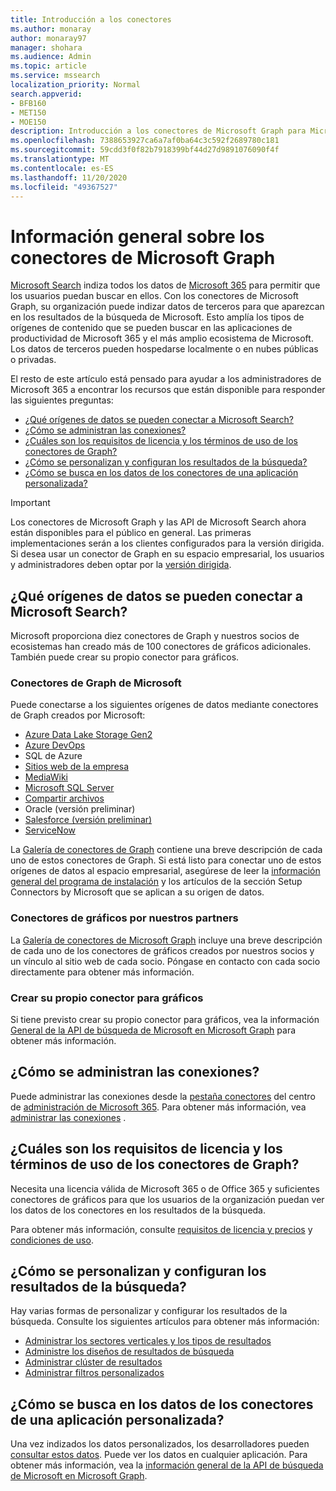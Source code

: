 ```yaml
---
title: Introducción a los conectores
ms.author: monaray
author: monaray97
manager: shohara
ms.audience: Admin
ms.topic: article
ms.service: mssearch
localization_priority: Normal
search.appverid:
- BFB160
- MET150
- MOE150
description: Introducción a los conectores de Microsoft Graph para Microsoft Search
ms.openlocfilehash: 7388653927ca6a7af0ba64c3c592f2689780c181
ms.sourcegitcommit: 59cdd3f0f82b7918399bf44d27d9891076090f4f
ms.translationtype: MT
ms.contentlocale: es-ES
ms.lasthandoff: 11/20/2020
ms.locfileid: "49367527"
---
```

# <a name="overview-of-microsoft-graph-connectors"></a>Información general sobre los conectores de Microsoft Graph

[Microsoft Search](https://docs.microsoft.com/microsoftsearch/overview-microsoft-search) indiza todos los datos de [Microsoft 365](https://www.microsoft.com/microsoft-365) para permitir que los usuarios puedan buscar en ellos. Con los conectores de Microsoft Graph, su organización puede indizar datos de terceros para que aparezcan en los resultados de la búsqueda de Microsoft. Esto amplía los tipos de orígenes de contenido que se pueden buscar en las aplicaciones de productividad de Microsoft 365 y el más amplio ecosistema de Microsoft. Los datos de terceros pueden hospedarse localmente o en nubes públicas o privadas.

<!---link Microsoft Graph reference in line 19 when we have access to relevant documentation--->

El resto de este artículo está pensado para ayudar a los administradores de Microsoft 365 a encontrar los recursos que están disponible para responder las siguientes preguntas:

* [¿Qué orígenes de datos se pueden conectar a Microsoft Search?](#what-data-sources-can-be-connected-to-microsoft-search)
* [¿Cómo se administran las conexiones?](#how-do-i-manage-my-connections)
* [¿Cuáles son los requisitos de licencia y los términos de uso de los conectores de Graph?](#what-are-the-license-requirements-and-terms-of-use-for-graph-connectors)
* [¿Cómo se personalizan y configuran los resultados de la búsqueda?](#how-do-i-customize-and-configure-search-results)
* [¿Cómo se busca en los datos de los conectores de una aplicación personalizada?](#how-do-i-search-my-connector-data-from-a-custom-application)

<!---Modify to another note that is more accurate--->
> [!IMPORTANT]
> Los conectores de Microsoft Graph y las API de Microsoft Search ahora están disponibles para el público en general. Las primeras implementaciones serán a los clientes configurados para la versión dirigida. Si desea usar un conector de Graph en su espacio empresarial, los usuarios y administradores deben optar por la [versión dirigida](https://docs.microsoft.com/office365/admin/manage/release-options-in-office-365?view=o365-worldwide).

<!---Add Value, scenario, example, and/or graphic in December updates--->
<!---Probably remove architecture section below
## Architecture

The following architectural diagram of the Microsoft Graph platform shows how Graph connector content flows through content indexing to user results in [Microsoft Search](https://docs.microsoft.com/microsoftsearch/overview-microsoft-search) clients. The rest of this section explains each of the key building blocks in the diagram.

![Diagram: on-premises and cloud-based data is pulled by connectors and indexed by the Microsoft Search API, and then the Microsoft Search service delivers the results to users.](media/connectors-overview/highlevel-connectors.png)
Graph connectors can pull data from cloud-based (SaaS) data sources and on-premises data stores. The above diagram shows connections to only two data sources, but you can add connections to up ten sources per tenant.

The Microsoft Graph Connectors API instantiates one connection per data source. Then, the API indexes and stores the data. Established connections interact with Microsoft Search, so users can get search results.

You can use the Microsoft 365 [admin center](https://admin.microsoft.com) to setup and manage any of the Graph connectors by Microsoft. The admin center has a simple user interface that makes it easy to establish the connection to your data source, and monitor connection status and utilization.

***Edit paragraph below**_
To create a _*connection** to a data source, admins need authenticated access to the data and the entire content repository. The data is fed to the graph connector service for indexing.--->

## <a name="what-data-sources-can-be-connected-to-microsoft-search"></a>¿Qué orígenes de datos se pueden conectar a Microsoft Search?

Microsoft proporciona diez conectores de Graph y nuestros socios de ecosistemas han creado más de 100 conectores de gráficos adicionales. También puede crear su propio conector para gráficos. 

### <a name="graph-connectors-by-microsoft"></a>Conectores de Graph de Microsoft

Puede conectarse a los siguientes orígenes de datos mediante conectores de Graph creados por Microsoft:

<!---Need to add a few links below when docs exist--->
* [Azure Data Lake Storage Gen2](azure-data-lake-connector.md)
* [Azure DevOps](azure-devops-connector.md)
* SQL de Azure
* [Sitios web de la empresa](enterprise-web-connector.md)
* [MediaWiki](mediawiki-connector.md)
* [Microsoft SQL Server](MSSQL-connector.md)
* [Compartir archivos](fileshare-connector.md)
* Oracle (versión preliminar)
* [Salesforce (versión preliminar)](salesforce-connector.md)
* [ServiceNow](servicenow-connector.md)

La [Galería de conectores de Graph](connectors-gallery.md) contiene una breve descripción de cada uno de estos conectores de Graph. Si está listo para conectar uno de estos orígenes de datos al espacio empresarial, asegúrese de leer la [información general del programa de instalación](configure-connector.md) y los artículos de la sección Setup Connectors by Microsoft que se aplican a su origen de datos.

### <a name="graph-connectors-by-our-partners"></a>Conectores de gráficos por nuestros partners

La [Galería de conectores de Microsoft Graph](connectors-gallery.md) incluye una breve descripción de cada uno de los conectores de gráficos creados por nuestros socios y un vínculo al sitio web de cada socio. Póngase en contacto con cada socio directamente para obtener más información.

### <a name="build-your-own-graph-connector"></a>Crear su propio conector para gráficos

Si tiene previsto crear su propio conector para gráficos, vea la información [General de la API de búsqueda de Microsoft en Microsoft Graph](https://docs.microsoft.com/graph/search-concept-overview) para obtener más información.

## <a name="how-do-i-manage-my-connections"></a>¿Cómo se administran las conexiones?

Puede administrar las conexiones desde la [pestaña conectores](https://admin.microsoft.com/Adminportal/Home#/MicrosoftSearch/Connectors) del centro de [administración de Microsoft 365](https://admin.microsoft.com/). Para obtener más información, vea [administrar las conexiones](manage-connector.md) .

## <a name="what-are-the-license-requirements-and-terms-of-use-for-graph-connectors"></a>¿Cuáles son los requisitos de licencia y los términos de uso de los conectores de Graph?

Necesita una licencia válida de Microsoft 365 o de Office 365 y suficientes conectores de gráficos para que los usuarios de la organización puedan ver los datos de los conectores en los resultados de la búsqueda.

Para obtener más información, consulte [requisitos de licencia y precios](licensing.md) y [condiciones de uso](terms-of-use.md).

## <a name="how-do-i-customize-and-configure-search-results"></a>¿Cómo se personalizan y configuran los resultados de la búsqueda?

Hay varias formas de personalizar y configurar los resultados de la búsqueda. Consulte los siguientes artículos para obtener más información:

* [Administrar los sectores verticales y los tipos de resultados](customize-search-page.md)
* [Administre los diseños de resultados de búsqueda](customize-results-layout.md)
* [Administrar clúster de resultados](result-cluster.md)
* [Administrar filtros personalizados](custom-filters.md)

## <a name="how-do-i-search-my-connector-data-from-a-custom-application"></a>¿Cómo se busca en los datos de los conectores de una aplicación personalizada?

Una vez indizados los datos personalizados, los desarrolladores pueden [consultar estos datos](https://docs.microsoft.com/graph/search-concept-custom-types). Puede ver los datos en cualquier aplicación. Para obtener más información, vea la [información general de la API de búsqueda de Microsoft en Microsoft Graph](https://docs.microsoft.com/graph/search-concept-overview).
